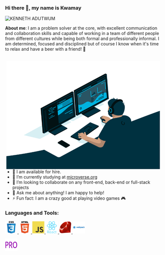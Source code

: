 ### Hi there 👋, my name is Kwamay



![KENNETH ADUTWUM](https://github.com/Kwamay/Kwamay/assets/69603174/fc494fcb-b3ba-4a4b-af85-e7b495af8e26)







**About me**: I am a problem solver at the core, with excellent communication and collaboration skills and capable of working in a team of different people from different cultures while being both formal and professionally informal. I am determined, focused and disciplined but of course I know when it's time to relax and have a beer with a friend! 🍻 

<br />

<img align="right" alt="GIF" src="./animation.gif" width="500" height="350" />

- 💼 I am available for hire.
- 🌱 I’m currently studying at [microverse.org](https://www.microverse.org/?grsf=swf84s)
- 👯 I’m looking to collaborate on any front-end, back-end or full-stack projects
- 💬 Ask me about anything! I am happy to help!
- ⚡ Fun fact: I am a crazy good at playing video games 🎮

<h3 align="left">Languages and Tools:</h3>
<p align="left"><a href="https://www.w3schools.com/css/" target="_blank" rel="noreferrer"> <img src="https://raw.githubusercontent.com/devicons/devicon/master/icons/css3/css3-original-wordmark.svg" alt="css3" width="40" height="40"/> </a> <a href="https://www.w3.org/html/" target="_blank" rel="noreferrer"> <img src="https://raw.githubusercontent.com/devicons/devicon/master/icons/html5/html5-original-wordmark.svg" alt="html5" width="40" height="40"/> </a> <a href="https://developer.mozilla.org/en-US/docs/Web/JavaScript" target="_blank" rel="noreferrer"> <img src="https://raw.githubusercontent.com/devicons/devicon/master/icons/javascript/javascript-original.svg" alt="javascript" width="40" height="40"/> </a><a href="https://reactjs.org/" target="_blank" rel="noreferrer"> <img src="https://raw.githubusercontent.com/devicons/devicon/master/icons/react/react-original-wordmark.svg" alt="react" width="40" height="40"/> </a> <a href="https://www.ruby-lang.org/en/" target="_blank" rel="noreferrer"> <img src="https://raw.githubusercontent.com/devicons/devicon/master/icons/ruby/ruby-original.svg" alt="ruby" width="40" height="40"/> </a><a href="https://webpack.js.org" target="_blank" rel="noreferrer"> <img src="https://raw.githubusercontent.com/devicons/devicon/d00d0969292a6569d45b06d3f350f463a0107b0d/icons/webpack/webpack-original-wordmark.svg" alt="webpack" width="40" height="40"/> </a> </p>




<a href='https://github.com/pricing'><img src='https://raw.githubusercontent.com/acervenky/animated-github-badges/master/assets/pro.gif' width='40' height='40'></a> 




